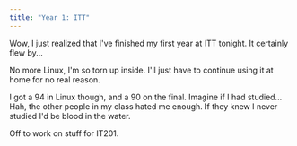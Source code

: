 ```yaml
---
title: "Year 1: ITT"
---
```


Wow, I just realized that I've finished my first year at ITT tonight. It
certainly flew by...

No more Linux, I'm so torn up inside. I'll just have to continue using it at
home for no real reason.

I got a 94 in Linux though, and a 90 on the final. Imagine if I had studied...
Hah, the other people in my class hated me enough. If they knew I never
studied I'd be blood in the water.

Off to work on stuff for IT201.
